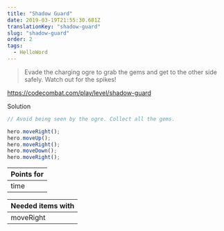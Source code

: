 ```yaml
---
title: "Shadow Guard"
date: 2019-03-19T21:55:30.681Z
translationKey: "shadow-guard"
slug: "shadow-guard"
order: 2
tags:
  - HelloWord
---
```


> Evade the charging ogre to grab the gems and get to the other side safely. Watch out for the spikes!

https://codecombat.com/play/level/shadow-guard

Solution

```javascript
// Avoid being seen by the ogre. Collect all the gems.

hero.moveRight();
hero.moveUp();
hero.moveRight();
hero.moveDown();
hero.moveRight();

```

Points for |
--- |
time |

Needed items with |
--- |
moveRight |


